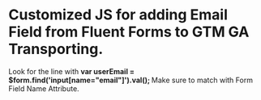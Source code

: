 # Customized JS for adding Email Field from Fluent Forms to GTM GA Transporting.
Look for the line with <b> var userEmail = $form.find('input[name="email"]').val();  </b>
Make sure to match with Form Field Name Attribute.

<pre>
  <script>
   (function($){
     var fluentForms = $('.frm-fluent-form');
     fluentForms.each(function() {
       var $form = $(this);
       var formId = $form.attr('data-form_id');
       dataLayer.push({
        'event': 'FluentFormActivities',
        'eventCategory': 'FluentForm',
        'eventAction': 'FormView',
        'FluentFormID': formId
      });

      $form.on('fluentform_submission_success', function(e) {
        var userEmail = $form.find('input[name="email"]').val(); 
        dataLayer.push({
          'event': 'FluentFormActivities',
          'eventCategory': 'FluentForm',
          'eventAction': 'FormSubmitted',
          'FluentFormID': formId,
          'FluentFormSubmitterEmail': userEmail
        });
      });
    });
  }(jQuery));
</script>
</pre>
